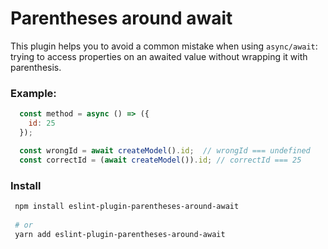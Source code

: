# Parentheses around await

This plugin helps you to avoid a common mistake when using `async/await`: trying to access properties on an awaited value without wrapping it with parenthesis.

### Example:
```javascript
  const method = async () => ({
    id: 25
  });

  const wrongId = await createModel().id;  // wrongId === undefined
  const correctId = (await createModel()).id; // correctId === 25
```

### Install
```bash
 npm install eslint-plugin-parentheses-around-await
 
 # or
 yarn add eslint-plugin-parentheses-around-await
```
